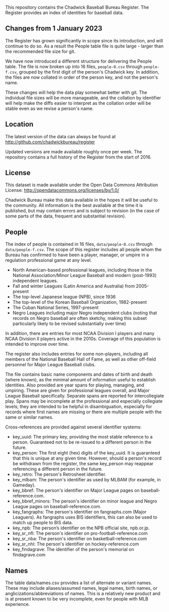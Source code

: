 This repository contains the Chadwick Baseball Bureau Register.
The Register provides an index of identities for baseball data.

Changes from 1 January 2023
---------------------------

The Register has grown significantly in scope since its introduction, and will continue to do so.
As a result the People table file is quite large - larger than the recommended file size for git.

We have now introduced a different structure for delivering the People table.  The file is now
broken up into 16 files, `people-0.csv` through `people-f.csv`, grouped by the first digit
of the person's Chadwick key.  In addition, the files are now collated in order of the person
key, and not the person's name.

These changes will help the data play somewhat better with git.  The individual file sizes
will be more manageable, and the collation by identifier will help make the diffs easier to
interpret as the collation order will be stable even as we revise a person's name.


Location
--------

The latest version of the data can always be found at
http://github.com/chadwickbureau/register

Updated versions are made available roughly once per week.  The repository contains a full
history of the Register from the start of 2016.

License
-------

This dataset is made available under the Open Data Commons Attribution License: 
http://opendatacommons.org/licenses/by/1.0/

Chadwick Bureau make this data available in the hopes it will be useful to the community.
All information is the best available at the time it is published, but may contain errors
and is subject to revision (in the case of some parts of the data, frequent and substantial
revision).

People
------

The index of people is contained in 16 files, `data/people-0.csv` through `data/people-f.csv`.
The scope of this register
includes all people whom the Bureau has confirmed to have been a player, 
manager, or umpire in a regulation professional game at any level.

* North American-based professional leagues, including those in the
National Association/Minor League Baseball and modern (post-1993) independent leagues.
* Fall and winter Leagues (Latin America and Australia) from 2005-present
* The top-level Japanese league (NPB), since 1936
* The top-level of the Korean Baseball Organization, 1982-present
* The Cuban National Series, 1997-present
* Negro Leagues including major Negro independent clubs (noting that records on Negro baseball are often sketchy, making this subset particularly likely to be revised substantially over time)

In addition, there are entries for most NCAA Division I players and many NCAA Division II
players active in the 2010s.  Coverage of this population is intended to improve over time.

The register also includes entries for some non-players, including all members of the 
National Baseball Hall of Fame,
as well as other off-field personnel for Major League Baseball clubs.

The file contains basic name components and dates of birth and death (where known), as the minimal
amount of information useful to establish identities.  Also provided are year spans for playing, managing, 
and umpiring. These are given for professional leagues overall, and Major League Baseball specifically. 
Separate spans are reported for intercollegiate play.  Spans may be incomplete at the professional and
especially collegiate levels; they are intended to be helpful in disambiguation, especially for records
where first names are missing or there are multiple people with the same or similar names.

Cross-references are provided against several identifier systems:

* key_uuid: The primary key, providing the most stable reference to a person. Guaranteed not to be re-issued to a different person in the future.
* key_person: The first eight (hex) digits of the key_uuid. It is guaranteed that this is unique at any given time. However, should a person's record be withdrawn from the register, the same key_person may reappear referencing a different person in the future.
* key_retro: The person's Retrosheet identifier.
* key_mlbam: The person's identifier as used by MLBAM (for example, in Gameday).
* key_bbref: The person's identifier on Major League pages on baseball-reference.com.
* key_bbref_minors: The person's identifier on minor league and Negro League pages on baseball-reference.com.
* key_fangraphs: The person's identifier on fangraphs.com (Major Leaguers). As fangraphs uses BIS identifiers, this can also be used to match up people to BIS data.
* key_npb: The person’s identifier on the NPB official site, npb.or.jp.
* key_sr_nfl: The person's identifier on pro-football-reference.com
* key_sr_nba: The person's identifier on basketball-reference.com
* key_sr_nhl: The person's identifier on hockey-reference.com
* key_findagrave: The identifier of the person's memorial on findagrave.com

Names
-----

The table data/names.csv provides a list of alternate or variant names.  These may include aliases/assumed names, legal names,
birth names, or anglicizations/abbreviations of names.  This is a relatively new product and is at present known to be very
incomplete, even for people with MLB experience.



